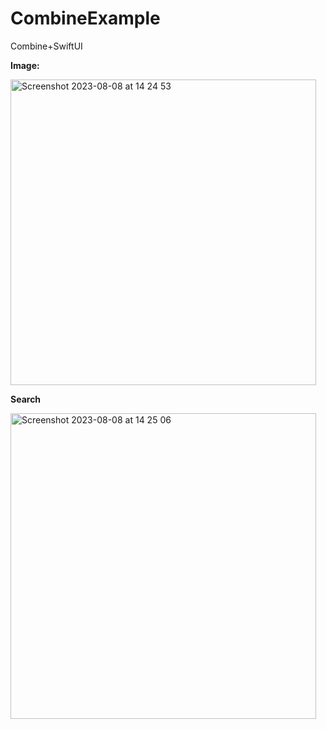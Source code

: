 # CombineExample
Combine+SwiftUI

**Image:**

<img width="489" alt="Screenshot 2023-08-08 at 14 24 53" src="https://github.com/maheshwaran01m/CombineExample/assets/102943217/182a2461-fc0d-4cfd-bba1-3f021e2c5276">

**Search**

<img width="489" alt="Screenshot 2023-08-08 at 14 25 06" src="https://github.com/maheshwaran01m/CombineExample/assets/102943217/09cbee8b-6b37-4812-ad12-9dddf772dcc7">
